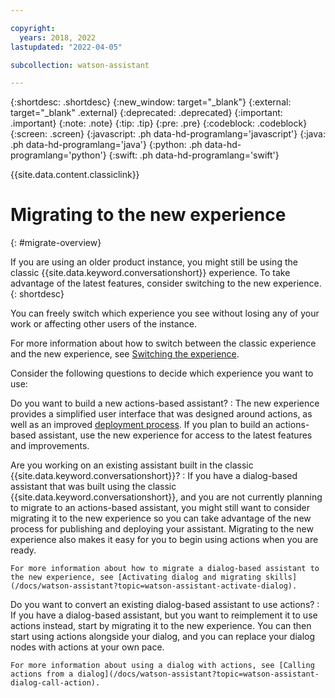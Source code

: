```yaml
---

copyright:
  years: 2018, 2022
lastupdated: "2022-04-05"

subcollection: watson-assistant

---
```


{:shortdesc: .shortdesc}
{:new_window: target="_blank"}
{:external: target="_blank" .external}
{:deprecated: .deprecated}
{:important: .important}
{:note: .note}
{:tip: .tip}
{:pre: .pre}
{:codeblock: .codeblock}
{:screen: .screen}
{:javascript: .ph data-hd-programlang='javascript'}
{:java: .ph data-hd-programlang='java'}
{:python: .ph data-hd-programlang='python'}
{:swift: .ph data-hd-programlang='swift'}

{{site.data.content.classiclink}}

# Migrating to the new experience
{: #migrate-overview}

If you are using an older product instance, you might still be using the classic {{site.data.keyword.conversationshort}} experience. To take advantage of the latest features, consider switching to the new experience.
{: shortdesc}

You can freely switch which experience you see without losing any of your work or affecting other users of the instance.

For more information about how to switch between the classic experience and the new experience, see [Switching the experience](/docs/watson-assistant?topic=watson-assistant-welcome-new-assistant#welcome-new-assistant-switch-experience).

Consider the following questions to decide which experience you want to use:

Do you want to build a new actions-based assistant?
:    The new experience provides a simplified user interface that was designed around actions, as well as an improved [deployment process](/docs/watson-assistant?topic=watson-assistant-publish-overview). If you plan to build an actions-based assistant, use the new experience for access to the latest features and improvements.

Are you working on an existing assistant built in the classic {{site.data.keyword.conversationshort}}?
:    If you have a dialog-based assistant that was built using the classic {{site.data.keyword.conversationshort}}, and you are not currently planning to migrate to an actions-based assistant, you might still want to consider migrating it to the new experience so you can take advantage of the new process for publishing and deploying your assistant. Migrating to the new experience also makes it easy for you to begin using actions when you are ready.

    For more information about how to migrate a dialog-based assistant to the new experience, see [Activating dialog and migrating skills](/docs/watson-assistant?topic=watson-assistant-activate-dialog).

Do you want to convert an existing dialog-based assistant to use actions?
:    If you have a dialog-based assistant, but you want to reimplement it to use actions instead, start by migrating it to the new experience. You can then start using actions alongside your dialog, and you can replace your dialog nodes with actions at your own pace.

    For more information about using a dialog with actions, see [Calling actions from a dialog](/docs/watson-assistant?topic=watson-assistant-dialog-call-action).
